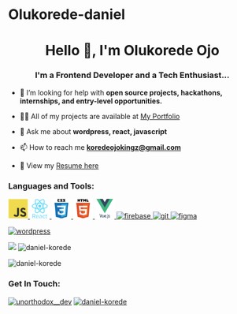 # Olukorede-daniel
<h1 align="center">Hello 👋, I'm Olukorede Ojo</h1>
<h3 align="center">I'm a Frontend Developer and a Tech Enthusiast...</h3>


- 🤝 I’m looking for help with **open source projects, hackathons, internships, and entry-level opportunities.**

- 👨‍💻 All of my projects are available at [My Portfolio](https://korede.dopetech.com.ng/)

- 💬 Ask me about **wordpress, react, javascript**

- 📫 How to reach me **koredeojokingz@gmail.com**

- 📄 View my [Resume here](<a href="#">)

<h3 align="left">Languages and Tools:</h3>
<p align="left"> <a href="https://developer.mozilla.org/en-US/docs/Web/JavaScript" target="_blank" rel="noreferrer"> <img src="https://raw.githubusercontent.com/devicons/devicon/master/icons/javascript/javascript-original.svg" alt="javascript" width="40" height="40"/> </a> <a href="https://reactjs.org/" target="_blank" rel="noreferrer"> <img src="https://raw.githubusercontent.com/devicons/devicon/master/icons/react/react-original-wordmark.svg" alt="react" width="40" height="40"/> </a> <a href="https://www.w3schools.com/css/" target="_blank" rel="noreferrer"> <img src="https://raw.githubusercontent.com/devicons/devicon/master/icons/css3/css3-original-wordmark.svg" alt="css3" width="40" height="40"/> </a> <a href="https://www.w3.org/html/" target="_blank" rel="noreferrer"> <img src="https://raw.githubusercontent.com/devicons/devicon/master/icons/html5/html5-original-wordmark.svg" alt="html5" width="40" height="40"/> </a> <a href="https://vuejs.org/" target="_blank" rel="noreferrer"> <img src="https://raw.githubusercontent.com/devicons/devicon/master/icons/vuejs/vuejs-original-wordmark.svg" alt="vuejs" width="40" height="40"/> </a> <a href="https://firebase.google.com/" target="_blank" rel="noreferrer"> <img src="https://www.vectorlogo.zone/logos/firebase/firebase-icon.svg" alt="firebase" width="40" height="40"/> </a> <a href="https://git-scm.com/" target="_blank" rel="noreferrer"> <img src="https://www.vectorlogo.zone/logos/git-scm/git-scm-icon.svg" alt="git" width="40" height="40"/> </a> <a href="https://www.figma.com/" target="_blank" rel="noreferrer"> <img src="https://www.vectorlogo.zone/logos/figma/figma-icon.svg" alt="figma" width="40" height="40"/> </a> </p>

<a href="https://wordpress.com/" target="_blank" rel="noreferrer"> <img src="https://www.vectorlogo.zone/logos/wordpress/wordpress-ar21.svg" alt="wordpress" width="112" height="60"/> </a> </p>


<p><img align="left" src="https://github-readme-stats.vercel.app/api/top-langs?username=daniel-korede&show_icons=true&locale=en&layout=compact&theme=radical%22%22%20alt=%22daniel-korede" /></p>

<p>&nbsp;<img align="center" src="https://github-readme-stats.vercel.app/api?username=daniel-korede&theme=radical&show_icons=true&locale=en" alt="daniel-korede" /></p>

<p><img align="center" src="https://github-readme-streak-stats.herokuapp.com/?user=daniel-korede&theme=radical"" alt="daniel-korede" /></p>

<h3 align="left">Get In Touch:</h3>
<p align="left">
<a href="https://twitter.com/danielkorede2" target="blank"><img align="center" src="https://raw.githubusercontent.com/rahuldkjain/github-profile-readme-generator/master/src/images/icons/Social/twitter.svg" alt="unorthodox__dev" height="30" width="40" /></a>
<a href="https://www.linkedin.com/in/daniel-korede-70987b243/" target="blank"><img align="center" src="https://raw.githubusercontent.com/rahuldkjain/github-profile-readme-generator/master/src/images/icons/Social/linked-in-alt.svg" alt="daniel-korede" height="30" width="40" /></a>
</p>

